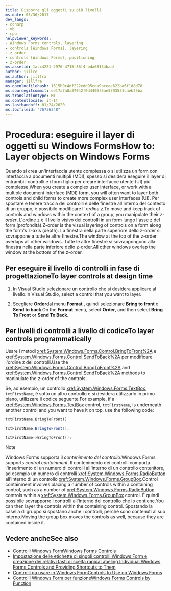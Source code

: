 ```yaml
---
title: Disporre gli oggetti su più livelli
ms.date: 03/30/2017
dev_langs:
- csharp
- vb
- cpp
helpviewer_keywords:
- Windows Forms controls, layering
- controls [Windows Forms], layering
- z order
- controls [Windows Forms], positioning
- z-order
ms.assetid: 1acc4281-2976-4715-86f4-bda68134baaf
author: jillre
ms.author: jillfra
manager: jillfra
ms.openlocfilehash: 1615b9c4df222edd95cda9bceae622ba6f1d8d78
ms.sourcegitcommit: de17a7a0a37042f0d4406f5ae5393531caeb25ba
ms.translationtype: MT
ms.contentlocale: it-IT
ms.lasthandoff: 01/24/2020
ms.locfileid: "76736348"
---
```

# <a name="how-to-layer-objects-on-windows-forms"></a><span data-ttu-id="7f28c-102">Procedura: eseguire il layer di oggetti su Windows Forms</span><span class="sxs-lookup"><span data-stu-id="7f28c-102">How to: Layer objects on Windows Forms</span></span>

<span data-ttu-id="7f28c-103">Quando si crea un'interfaccia utente complessa o si utilizza un form con interfaccia a documenti multipli (MDI), spesso si desidera eseguire il layer di entrambi i controlli e i form figlio per creare interfacce utente (UI) più complesse.</span><span class="sxs-lookup"><span data-stu-id="7f28c-103">When you create a complex user interface, or work with a multiple document interface (MDI) form, you will often want to layer both controls and child forms to create more complex user interfaces (UI).</span></span> <span data-ttu-id="7f28c-104">Per spostare e tenere traccia dei controlli e delle finestre all'interno del contesto di un gruppo, è possibile modificare l' *ordine z*.</span><span class="sxs-lookup"><span data-stu-id="7f28c-104">To move and keep track of controls and windows within the context of a group, you manipulate their *z-order*.</span></span> <span data-ttu-id="7f28c-105">L'ordine z è il livello visivo dei controlli in un form lungo l'asse z del form (profondità).</span><span class="sxs-lookup"><span data-stu-id="7f28c-105">Z-order is the visual layering of controls on a form along the form's z-axis (depth).</span></span> <span data-ttu-id="7f28c-106">La finestra nella parte superiore dello z-order si sovrappone a tutte le altre finestre.</span><span class="sxs-lookup"><span data-stu-id="7f28c-106">The window at the top of the z-order overlaps all other windows.</span></span> <span data-ttu-id="7f28c-107">Tutte le altre finestre si sovrappongono alla finestra nella parte inferiore dello z-order.</span><span class="sxs-lookup"><span data-stu-id="7f28c-107">All other windows overlap the window at the bottom of the z-order.</span></span>

## <a name="to-layer-controls-at-design-time"></a><span data-ttu-id="7f28c-108">Per eseguire il livello di controlli in fase di progettazione</span><span class="sxs-lookup"><span data-stu-id="7f28c-108">To layer controls at design time</span></span>

1. <span data-ttu-id="7f28c-109">In Visual Studio selezionare un controllo che si desidera applicare al livello.</span><span class="sxs-lookup"><span data-stu-id="7f28c-109">In Visual Studio, select a control that you want to layer.</span></span>

2. <span data-ttu-id="7f28c-110">Scegliere **Order**dal menu **Format** , quindi selezionare **Bring to front** o **Send to back**.</span><span class="sxs-lookup"><span data-stu-id="7f28c-110">On the **Format** menu, select **Order**, and then select **Bring To Front** or **Send To Back**.</span></span>

## <a name="to-layer-controls-programmatically"></a><span data-ttu-id="7f28c-111">Per livelli di controlli a livello di codice</span><span class="sxs-lookup"><span data-stu-id="7f28c-111">To layer controls programmatically</span></span>

<span data-ttu-id="7f28c-112">Usare i metodi <xref:System.Windows.Forms.Control.BringToFront%2A> e <xref:System.Windows.Forms.Control.SendToBack%2A> per modificare l'ordine z dei controlli.</span><span class="sxs-lookup"><span data-stu-id="7f28c-112">Use the <xref:System.Windows.Forms.Control.BringToFront%2A> and <xref:System.Windows.Forms.Control.SendToBack%2A> methods to manipulate the z-order of the controls.</span></span>

<span data-ttu-id="7f28c-113">Se, ad esempio, un controllo <xref:System.Windows.Forms.TextBox>, `txtFirstName`, è sotto un altro controllo e si desidera utilizzarlo in primo piano, utilizzare il codice seguente:</span><span class="sxs-lookup"><span data-stu-id="7f28c-113">For example, if a <xref:System.Windows.Forms.TextBox> control, `txtFirstName`, is underneath another control and you want to have it on top, use the following code:</span></span>

```vb
txtFirstName.BringToFront()
```

```csharp
txtFirstName.BringToFront();
```

```cpp
txtFirstName->BringToFront();
```

> [!NOTE]
> <span data-ttu-id="7f28c-114">Windows Forms supporta il *contenimento del controllo*.</span><span class="sxs-lookup"><span data-stu-id="7f28c-114">Windows Forms supports *control containment*.</span></span> <span data-ttu-id="7f28c-115">Il contenimento dei controlli comporta l'inserimento di un numero di controlli all'interno di un controllo contenitore, ad esempio un numero di controlli <xref:System.Windows.Forms.RadioButton> all'interno di un controllo <xref:System.Windows.Forms.GroupBox>.</span><span class="sxs-lookup"><span data-stu-id="7f28c-115">Control containment involves placing a number of controls within a containing control, such as a number of <xref:System.Windows.Forms.RadioButton> controls within a <xref:System.Windows.Forms.GroupBox> control.</span></span> <span data-ttu-id="7f28c-116">È quindi possibile sovrapporre i controlli all'interno del controllo che lo contiene.</span><span class="sxs-lookup"><span data-stu-id="7f28c-116">You can then layer the controls within the containing control.</span></span> <span data-ttu-id="7f28c-117">Spostando la casella di gruppo si spostano anche i controlli, perché sono contenuti al suo interno.</span><span class="sxs-lookup"><span data-stu-id="7f28c-117">Moving the group box moves the controls as well, because they are contained inside it.</span></span>

## <a name="see-also"></a><span data-ttu-id="7f28c-118">Vedere anche</span><span class="sxs-lookup"><span data-stu-id="7f28c-118">See also</span></span>

- [<span data-ttu-id="7f28c-119">Controlli Windows Form</span><span class="sxs-lookup"><span data-stu-id="7f28c-119">Windows Forms Controls</span></span>](index.md)
- [<span data-ttu-id="7f28c-120">Impostazione delle etichette di singoli controlli Windows Form e creazione dei relativi tasti di scelta rapida</span><span class="sxs-lookup"><span data-stu-id="7f28c-120">Labeling Individual Windows Forms Controls and Providing Shortcuts to Them</span></span>](labeling-individual-windows-forms-controls-and-providing-shortcuts-to-them.md)
- [<span data-ttu-id="7f28c-121">Controlli da usare in Windows Form</span><span class="sxs-lookup"><span data-stu-id="7f28c-121">Controls to Use on Windows Forms</span></span>](controls-to-use-on-windows-forms.md)
- [<span data-ttu-id="7f28c-122">Controlli Windows Form per funzione</span><span class="sxs-lookup"><span data-stu-id="7f28c-122">Windows Forms Controls by Function</span></span>](windows-forms-controls-by-function.md)
